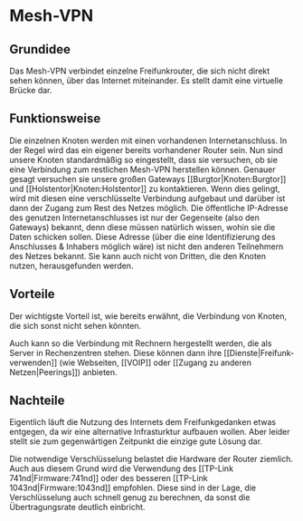 # Mesh-VPN
## Grundidee
Das Mesh-VPN verbindet einzelne Freifunkrouter, die sich nicht direkt sehen können, über das Internet miteinander. Es stellt damit eine virtuelle Brücke dar.

## Funktionsweise
Die einzelnen Knoten werden mit einen vorhandenen Internetanschluss. In der Regel wird das ein eigener bereits vorhandener Router sein. Nun sind unsere Knoten standardmäßig so eingestellt, dass sie versuchen, ob sie eine Verbindung zum restlichen Mesh-VPN herstellen können. Genauer gesagt versuchen sie unsere großen Gateways [[Burgtor|Knoten:Burgtor]] und [[Holstentor|Knoten:Holstentor]] zu kontaktieren. Wenn dies gelingt, wird mit diesen eine verschlüsselte Verbindung aufgebaut und darüber ist dann der Zugang zum Rest des Netzes möglich.
Die öffentliche IP-Adresse des genutzen Internetanschlusses ist nur der Gegenseite (also den Gateways) bekannt, denn diese müssen natürlich wissen, wohin sie die Daten schicken sollen.
Diese Adresse (über die eine Identifizierung des Anschlusses & Inhabers möglich wäre) ist nicht den anderen Teilnehmern des Netzes bekannt. Sie kann auch nicht von Dritten, die den Knoten nutzen, herausgefunden werden.

## Vorteile
Der wichtigste Vorteil ist, wie bereits erwähnt, die Verbindung von Knoten, die sich sonst nicht sehen könnten.

Auch kann so die Verbindung mit Rechnern hergestellt werden, die als Server in Rechenzentren stehen. Diese können dann ihre [[Dienste|Freifunk-verwenden]] (wie Webseiten, [[VOIP]] oder [[Zugang zu anderen Netzen|Peerings]]) anbieten.

## Nachteile
Eigentlich läuft die Nutzung des Internets dem Freifunkgedanken etwas entgegen, da wir eine alternative Infrasturktur aufbauen wollen. Aber leider stellt sie zum gegenwärtigen Zeitpunkt die einzige gute Lösung dar.

Die notwendige Verschlüsselung belastet die Hardware der Router ziemlich. Auch aus diesem Grund wird die Verwendung des [[TP-Link 741nd|Firmware:741nd]] oder des besseren [[TP-Link 1043nd|Firmware:1043nd]] empfohlen. Diese sind in der Lage, die Verschlüsselung auch schnell genug zu berechnen, da sonst die Übertragungsrate deutlich einbricht.